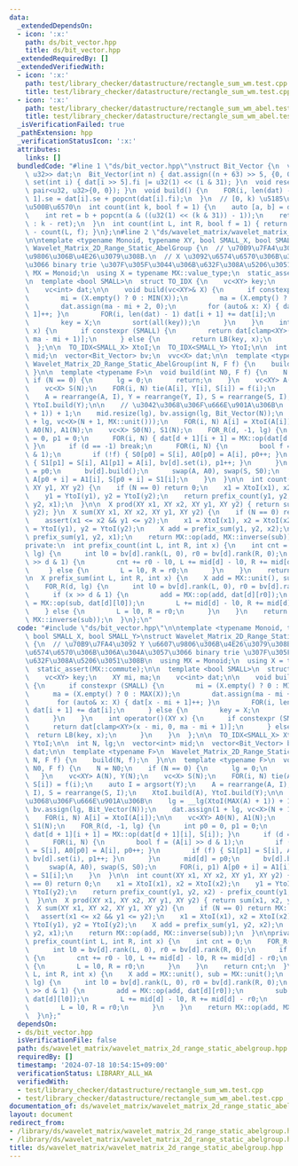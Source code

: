 ```yaml
---
data:
  _extendedDependsOn:
  - icon: ':x:'
    path: ds/bit_vector.hpp
    title: ds/bit_vector.hpp
  _extendedRequiredBy: []
  _extendedVerifiedWith:
  - icon: ':x:'
    path: test/library_checker/datastructure/rectangle_sum_wm.test.cpp
    title: test/library_checker/datastructure/rectangle_sum_wm.test.cpp
  - icon: ':x:'
    path: test/library_checker/datastructure/rectangle_sum_wm_abel.test.cpp
    title: test/library_checker/datastructure/rectangle_sum_wm_abel.test.cpp
  _isVerificationFailed: true
  _pathExtension: hpp
  _verificationStatusIcon: ':x:'
  attributes:
    links: []
  bundledCode: "#line 1 \"ds/bit_vector.hpp\"\nstruct Bit_Vector {\n  vc<pair<u32,\
    \ u32>> dat;\n  Bit_Vector(int n) { dat.assign((n + 63) >> 5, {0, 0}); }\n  void\
    \ set(int i) { dat[i >> 5].fi |= u32(1) << (i & 31); }\n  void reset() { fill(all(dat),\
    \ pair<u32, u32>{0, 0}); }\n  void build() {\n    FOR(i, len(dat) - 1) dat[i +\
    \ 1].se = dat[i].se + popcnt(dat[i].fi);\n  }\n  // [0, k) \u5185\u306E 1 \u306E\
    \u500B\u6570\n  int count(int k, bool f = 1) {\n    auto [a, b] = dat[k >> 5];\n\
    \    int ret = b + popcnt(a & ((u32(1) << (k & 31)) - 1));\n    return (f ? ret\
    \ : k - ret);\n  }\n  int count(int L, int R, bool f = 1) { return count(R, f)\
    \ - count(L, f); }\n};\n#line 2 \"ds/wavelet_matrix/wavelet_matrix_2d_range_static_abelgroup.hpp\"\
    \n\ntemplate <typename Monoid, typename XY, bool SMALL_X, bool SMALL_Y>\nstruct\
    \ Wavelet_Matrix_2D_Range_Static_AbelGroup {\n  // \u70B9\u7FA4\u3092 Y \u6607\
    \u9806\u306B\u4E26\u3079\u308B.\n  // X \u3092\u6574\u6570\u306B\u306A\u304A\u3057\
    \u3066 binary trie \u307F\u305F\u3044\u306B\u632F\u308A\u5206\u3051\u308B\n  using\
    \ MX = Monoid;\n  using X = typename MX::value_type;\n  static_assert(MX::commute);\n\
    \n  template <bool SMALL>\n  struct TO_IDX {\n    vc<XY> key;\n    XY mi, ma;\n\
    \    vc<int> dat;\n\n    void build(vc<XY>& X) {\n      if constexpr (SMALL) {\n\
    \        mi = (X.empty() ? 0 : MIN(X));\n        ma = (X.empty() ? 0 : MAX(X));\n\
    \        dat.assign(ma - mi + 2, 0);\n        for (auto& x: X) { dat[x - mi +\
    \ 1]++; }\n        FOR(i, len(dat) - 1) dat[i + 1] += dat[i];\n      } else {\n\
    \        key = X;\n        sort(all(key));\n      }\n    }\n    int operator()(XY\
    \ x) {\n      if constexpr (SMALL) {\n        return dat[clamp<XY>(x - mi, 0,\
    \ ma - mi + 1)];\n      } else {\n        return LB(key, x);\n      }\n    }\n\
    \  };\n\n  TO_IDX<SMALL_X> XtoI;\n  TO_IDX<SMALL_Y> YtoI;\n\n  int N, lg;\n  vector<int>\
    \ mid;\n  vector<Bit_Vector> bv;\n  vvc<X> dat;\n\n  template <typename F>\n \
    \ Wavelet_Matrix_2D_Range_Static_AbelGroup(int N, F f) {\n    build(N, f);\n \
    \ }\n\n  template <typename F>\n  void build(int N0, F f) {\n    N = N0;\n   \
    \ if (N == 0) {\n      lg = 0;\n      return;\n    }\n    vc<XY> A(N), Y(N);\n\
    \    vc<X> S(N);\n    FOR(i, N) tie(A[i], Y[i], S[i]) = f(i);\n    auto I = argsort(Y);\n\
    \    A = rearrange(A, I), Y = rearrange(Y, I), S = rearrange(S, I);\n    XtoI.build(A),\
    \ YtoI.build(Y);\n\n    // \u3042\u3068\u306F\u666E\u901A\u306B\n    lg = __lg(XtoI(MAX(A)\
    \ + 1)) + 1;\n    mid.resize(lg), bv.assign(lg, Bit_Vector(N));\n    dat.assign(1\
    \ + lg, vc<X>(N + 1, MX::unit()));\n    FOR(i, N) A[i] = XtoI(A[i]);\n\n    vc<XY>\
    \ A0(N), A1(N);\n    vc<X> S0(N), S1(N);\n    FOR_R(d, -1, lg) {\n      int p0\
    \ = 0, p1 = 0;\n      FOR(i, N) { dat[d + 1][i + 1] = MX::op(dat[d + 1][i], S[i]);\
    \ }\n      if (d == -1) break;\n      FOR(i, N) {\n        bool f = (A[i] >> d\
    \ & 1);\n        if (!f) { S0[p0] = S[i], A0[p0] = A[i], p0++; }\n        if (f)\
    \ { S1[p1] = S[i], A1[p1] = A[i], bv[d].set(i), p1++; }\n      }\n      mid[d]\
    \ = p0;\n      bv[d].build();\n      swap(A, A0), swap(S, S0);\n      FOR(i, p1)\
    \ A[p0 + i] = A1[i], S[p0 + i] = S1[i];\n    }\n  }\n\n  int count(XY x1, XY x2,\
    \ XY y1, XY y2) {\n    if (N == 0) return 0;\n    x1 = XtoI(x1), x2 = XtoI(x2);\n\
    \    y1 = YtoI(y1), y2 = YtoI(y2);\n    return prefix_count(y1, y2, x2) - prefix_count(y1,\
    \ y2, x1);\n  }\n\n  X prod(XY x1, XY x2, XY y1, XY y2) { return sum(x1, x2, y1,\
    \ y2); }\n  X sum(XY x1, XY x2, XY y1, XY y2) {\n    if (N == 0) return MX::unit();\n\
    \    assert(x1 <= x2 && y1 <= y2);\n    x1 = XtoI(x1), x2 = XtoI(x2);\n    y1\
    \ = YtoI(y1), y2 = YtoI(y2);\n    X add = prefix_sum(y1, y2, x2);\n    X sub =\
    \ prefix_sum(y1, y2, x1);\n    return MX::op(add, MX::inverse(sub));\n  }\n\n\
    private:\n  int prefix_count(int L, int R, int x) {\n    int cnt = 0;\n    FOR_R(d,\
    \ lg) {\n      int l0 = bv[d].rank(L, 0), r0 = bv[d].rank(R, 0);\n      if (x\
    \ >> d & 1) {\n        cnt += r0 - l0, L += mid[d] - l0, R += mid[d] - r0;\n \
    \     } else {\n        L = l0, R = r0;\n      }\n    }\n    return cnt;\n  }\n\
    \n  X prefix_sum(int L, int R, int x) {\n    X add = MX::unit(), sub = MX::unit();\n\
    \    FOR_R(d, lg) {\n      int l0 = bv[d].rank(L, 0), r0 = bv[d].rank(R, 0);\n\
    \      if (x >> d & 1) {\n        add = MX::op(add, dat[d][r0]);\n        sub\
    \ = MX::op(sub, dat[d][l0]);\n        L += mid[d] - l0, R += mid[d] - r0;\n  \
    \    } else {\n        L = l0, R = r0;\n      }\n    }\n    return MX::op(add,\
    \ MX::inverse(sub));\n  }\n};\n"
  code: "#include \"ds/bit_vector.hpp\"\n\ntemplate <typename Monoid, typename XY,\
    \ bool SMALL_X, bool SMALL_Y>\nstruct Wavelet_Matrix_2D_Range_Static_AbelGroup\
    \ {\n  // \u70B9\u7FA4\u3092 Y \u6607\u9806\u306B\u4E26\u3079\u308B.\n  // X \u3092\
    \u6574\u6570\u306B\u306A\u304A\u3057\u3066 binary trie \u307F\u305F\u3044\u306B\
    \u632F\u308A\u5206\u3051\u308B\n  using MX = Monoid;\n  using X = typename MX::value_type;\n\
    \  static_assert(MX::commute);\n\n  template <bool SMALL>\n  struct TO_IDX {\n\
    \    vc<XY> key;\n    XY mi, ma;\n    vc<int> dat;\n\n    void build(vc<XY>& X)\
    \ {\n      if constexpr (SMALL) {\n        mi = (X.empty() ? 0 : MIN(X));\n  \
    \      ma = (X.empty() ? 0 : MAX(X));\n        dat.assign(ma - mi + 2, 0);\n \
    \       for (auto& x: X) { dat[x - mi + 1]++; }\n        FOR(i, len(dat) - 1)\
    \ dat[i + 1] += dat[i];\n      } else {\n        key = X;\n        sort(all(key));\n\
    \      }\n    }\n    int operator()(XY x) {\n      if constexpr (SMALL) {\n  \
    \      return dat[clamp<XY>(x - mi, 0, ma - mi + 1)];\n      } else {\n      \
    \  return LB(key, x);\n      }\n    }\n  };\n\n  TO_IDX<SMALL_X> XtoI;\n  TO_IDX<SMALL_Y>\
    \ YtoI;\n\n  int N, lg;\n  vector<int> mid;\n  vector<Bit_Vector> bv;\n  vvc<X>\
    \ dat;\n\n  template <typename F>\n  Wavelet_Matrix_2D_Range_Static_AbelGroup(int\
    \ N, F f) {\n    build(N, f);\n  }\n\n  template <typename F>\n  void build(int\
    \ N0, F f) {\n    N = N0;\n    if (N == 0) {\n      lg = 0;\n      return;\n \
    \   }\n    vc<XY> A(N), Y(N);\n    vc<X> S(N);\n    FOR(i, N) tie(A[i], Y[i],\
    \ S[i]) = f(i);\n    auto I = argsort(Y);\n    A = rearrange(A, I), Y = rearrange(Y,\
    \ I), S = rearrange(S, I);\n    XtoI.build(A), YtoI.build(Y);\n\n    // \u3042\
    \u3068\u306F\u666E\u901A\u306B\n    lg = __lg(XtoI(MAX(A) + 1)) + 1;\n    mid.resize(lg),\
    \ bv.assign(lg, Bit_Vector(N));\n    dat.assign(1 + lg, vc<X>(N + 1, MX::unit()));\n\
    \    FOR(i, N) A[i] = XtoI(A[i]);\n\n    vc<XY> A0(N), A1(N);\n    vc<X> S0(N),\
    \ S1(N);\n    FOR_R(d, -1, lg) {\n      int p0 = 0, p1 = 0;\n      FOR(i, N) {\
    \ dat[d + 1][i + 1] = MX::op(dat[d + 1][i], S[i]); }\n      if (d == -1) break;\n\
    \      FOR(i, N) {\n        bool f = (A[i] >> d & 1);\n        if (!f) { S0[p0]\
    \ = S[i], A0[p0] = A[i], p0++; }\n        if (f) { S1[p1] = S[i], A1[p1] = A[i],\
    \ bv[d].set(i), p1++; }\n      }\n      mid[d] = p0;\n      bv[d].build();\n \
    \     swap(A, A0), swap(S, S0);\n      FOR(i, p1) A[p0 + i] = A1[i], S[p0 + i]\
    \ = S1[i];\n    }\n  }\n\n  int count(XY x1, XY x2, XY y1, XY y2) {\n    if (N\
    \ == 0) return 0;\n    x1 = XtoI(x1), x2 = XtoI(x2);\n    y1 = YtoI(y1), y2 =\
    \ YtoI(y2);\n    return prefix_count(y1, y2, x2) - prefix_count(y1, y2, x1);\n\
    \  }\n\n  X prod(XY x1, XY x2, XY y1, XY y2) { return sum(x1, x2, y1, y2); }\n\
    \  X sum(XY x1, XY x2, XY y1, XY y2) {\n    if (N == 0) return MX::unit();\n \
    \   assert(x1 <= x2 && y1 <= y2);\n    x1 = XtoI(x1), x2 = XtoI(x2);\n    y1 =\
    \ YtoI(y1), y2 = YtoI(y2);\n    X add = prefix_sum(y1, y2, x2);\n    X sub = prefix_sum(y1,\
    \ y2, x1);\n    return MX::op(add, MX::inverse(sub));\n  }\n\nprivate:\n  int\
    \ prefix_count(int L, int R, int x) {\n    int cnt = 0;\n    FOR_R(d, lg) {\n\
    \      int l0 = bv[d].rank(L, 0), r0 = bv[d].rank(R, 0);\n      if (x >> d & 1)\
    \ {\n        cnt += r0 - l0, L += mid[d] - l0, R += mid[d] - r0;\n      } else\
    \ {\n        L = l0, R = r0;\n      }\n    }\n    return cnt;\n  }\n\n  X prefix_sum(int\
    \ L, int R, int x) {\n    X add = MX::unit(), sub = MX::unit();\n    FOR_R(d,\
    \ lg) {\n      int l0 = bv[d].rank(L, 0), r0 = bv[d].rank(R, 0);\n      if (x\
    \ >> d & 1) {\n        add = MX::op(add, dat[d][r0]);\n        sub = MX::op(sub,\
    \ dat[d][l0]);\n        L += mid[d] - l0, R += mid[d] - r0;\n      } else {\n\
    \        L = l0, R = r0;\n      }\n    }\n    return MX::op(add, MX::inverse(sub));\n\
    \  }\n};"
  dependsOn:
  - ds/bit_vector.hpp
  isVerificationFile: false
  path: ds/wavelet_matrix/wavelet_matrix_2d_range_static_abelgroup.hpp
  requiredBy: []
  timestamp: '2024-07-18 10:54:15+09:00'
  verificationStatus: LIBRARY_ALL_WA
  verifiedWith:
  - test/library_checker/datastructure/rectangle_sum_wm.test.cpp
  - test/library_checker/datastructure/rectangle_sum_wm_abel.test.cpp
documentation_of: ds/wavelet_matrix/wavelet_matrix_2d_range_static_abelgroup.hpp
layout: document
redirect_from:
- /library/ds/wavelet_matrix/wavelet_matrix_2d_range_static_abelgroup.hpp
- /library/ds/wavelet_matrix/wavelet_matrix_2d_range_static_abelgroup.hpp.html
title: ds/wavelet_matrix/wavelet_matrix_2d_range_static_abelgroup.hpp
---
```


